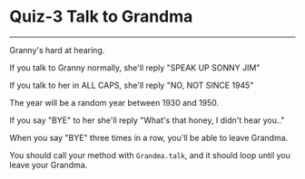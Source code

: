 # Quiz-3 Talk to Grandma
---

Granny's hard at hearing. 

If you talk to Granny normally, she'll reply "SPEAK UP SONNY JIM"

If you talk to her in ALL CAPS, she'll reply "NO, NOT SINCE 1945"

The year will be a random year between 1930 and 1950.

If you say "BYE" to her she'll reply "What's that honey, I didn't hear you.."

When you say "BYE" three times in a row, you'll be able to leave Grandma.

You should call your method with `Grandma.talk`, and it should loop until you leave your Grandma.